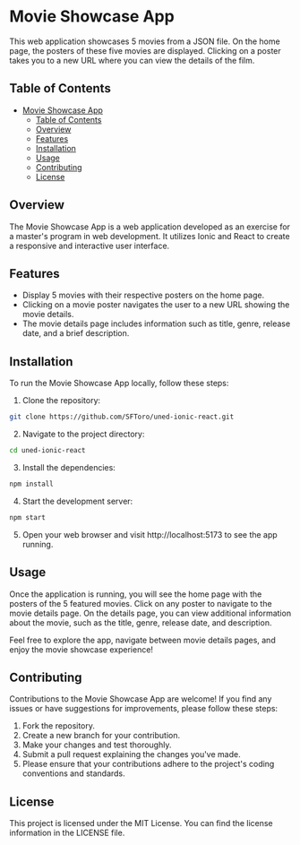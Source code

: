 # Movie Showcase App

This web application showcases 5 movies from a JSON file. On the home page, the posters of these five movies are displayed. Clicking on a poster takes you to a new URL where you can view the details of the film.

## Table of Contents

- [Movie Showcase App](#movie-showcase-app)
  - [Table of Contents](#table-of-contents)
  - [Overview](#overview)
  - [Features](#features)
  - [Installation](#installation)
  - [Usage](#usage)
  - [Contributing](#contributing)
  - [License](#license)

## Overview

The Movie Showcase App is a web application developed as an exercise for a master's program in web development. It utilizes Ionic and React to create a responsive and interactive user interface.

## Features

- Display 5 movies with their respective posters on the home page.
- Clicking on a movie poster navigates the user to a new URL showing the movie details.
- The movie details page includes information such as title, genre, release date, and a brief description.

## Installation

To run the Movie Showcase App locally, follow these steps:

1. Clone the repository:

 ```bash
 git clone https://github.com/SFToro/uned-ionic-react.git
 ```

2. Navigate to the project directory:

```bash
cd uned-ionic-react
```

3. Install the dependencies:

```bash
npm install
```

4. Start the development server:

```bash
npm start
```

5. Open your web browser and visit http://localhost:5173 to see the app running.

## Usage
Once the application is running, you will see the home page with the posters of the 5 featured movies. Click on any poster to navigate to the movie details page. On the details page, you can view additional information about the movie, such as the title, genre, release date, and description.

Feel free to explore the app, navigate between movie details pages, and enjoy the movie showcase experience!

## Contributing
Contributions to the Movie Showcase App are welcome! If you find any issues or have suggestions for improvements, please follow these steps:

1. Fork the repository.
2. Create a new branch for your contribution.
3. Make your changes and test thoroughly.
4. Submit a pull request explaining the changes you've made.
5. Please ensure that your contributions adhere to the project's coding conventions and standards.

## License
This project is licensed under the MIT License. You can find the license information in the LICENSE file.
